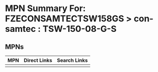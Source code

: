 



# MPN Summary For: FZECONSAMTECTSW158GS > con-samtec : TSW-150-08-G-S

## MPNs
  

|MPN|Direct Links|Search Links|
| :--- | :--- | :--- |
||||
